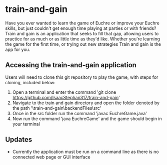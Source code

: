 # train-and-gain
Have you ever wanted to learn the game of Euchre or improve your Euchre skills, but just 
couldn't get enough time playing at parties or with friends? Train and gain is an application that seeks
to fill that gap, allowing users to practice for as much or as little time as they'd like.
Whether you're learning the game for the first time, or trying out new strategies Train and gain is the app for you.

## Accessing the train-and-gain application
Users will need to clone this git repository to play the game, with steps for cloning, included below:
1. Open a terminal and enter the command 'git clone https://github.com/IsaacStephan317/train-and-gain'
2. Navigate to the train and gain directory and open the folder denoted by the path '\train-and-gain\backendFiles\src'
3. Once in the src folder run the command 'javac EuchreGame.java'
4. Now run the command 'java EuchreGame' and the game should begin in your terminal

## Updates
- Currently the application must be run on a command line as there is no connected web page or GUI interface